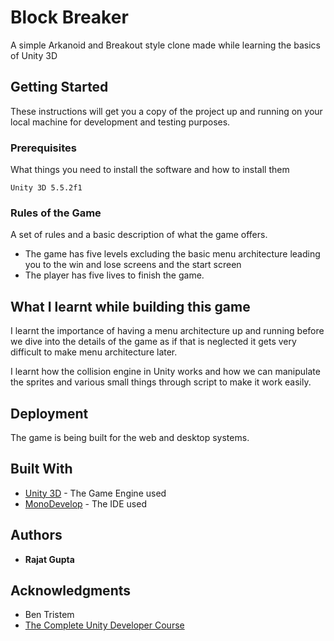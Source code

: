 # Block Breaker

A simple Arkanoid and Breakout style clone made while learning the basics of Unity 3D

## Getting Started

These instructions will get you a copy of the project up and running on your local machine for development and testing purposes. 

### Prerequisites

What things you need to install the software and how to install them

```
Unity 3D 5.5.2f1
```

### Rules of the Game

A set of rules and a basic description of what the game offers.

* The game has five levels excluding the basic menu architecture leading you to the win and lose screens and the start screen
* The player has five lives to finish the game.


## What I learnt while building this game

I learnt the importance of having a menu architecture up and running before we dive into the details of the game as if that is neglected it gets very difficult to make menu architecture later.

I learnt how the collision engine in Unity works and how we can manipulate the sprites and various small things through script to make it work easily.

## Deployment

The game is being built for the web and desktop systems.

## Built With

* [Unity 3D](https://unity3d.com/) - The Game Engine used
* [MonoDevelop](http://www.monodevelop.com/) - The IDE used

## Authors

* **Rajat Gupta** 


## Acknowledgments

* Ben Tristem
* [The Complete Unity Developer Course](https://www.udemy.com/unitycourse/learn/v4/overview)

